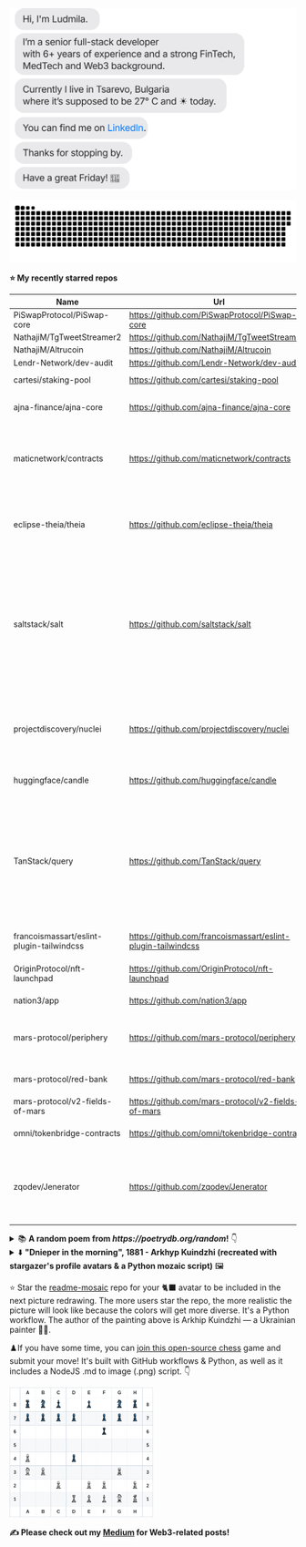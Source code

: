 [![](https://raw.githubusercontent.com/milaabl/milaabl/main/chat.svg)](https://www.linkedin.com/in/ludmila-a-dev/)

<!-- https://github.com/milaabl/milaabl/assets/86361434/c35b0e6f-acf0-435e-920d-b90faa4788ad -->

<img alt="Snake eating my contributions for breakfast🧉" src="https://raw.githubusercontent.com/milaabl/milaabl-readme/preview/github-contribution-grid-snake.svg" />

<strong>⭐ My recently starred repos </strong>
<!-- Starred repos start -->
| Name | Url | Stars | Description |
| --- | --- |  --- |  --- |
| PiSwapProtocol/PiSwap-core|https://github.com/PiSwapProtocol/PiSwap-core|4||
| NathajiM/TgTweetStreamer2|https://github.com/NathajiM/TgTweetStreamer2|1||
| NathajiM/Altrucoin|https://github.com/NathajiM/Altrucoin|2||
| Lendr-Network/dev-audit|https://github.com/Lendr-Network/dev-audit|1||
| cartesi/staking-pool|https://github.com/cartesi/staking-pool|7|PoS Staking Pools|
| ajna-finance/ajna-core|https://github.com/ajna-finance/ajna-core|26|Ajna Protocol core contracts|
| maticnetwork/contracts|https://github.com/maticnetwork/contracts|977|Smart contracts comprising the business logic of the Matic Network|
| eclipse-theia/theia|https://github.com/eclipse-theia/theia|18277|Eclipse Theia is a cloud & desktop IDE framework implemented in TypeScript.|
| saltstack/salt|https://github.com/saltstack/salt|13415|Software to automate the management and configuration of any infrastructure or application at scale. Get access to the Salt software package repository here: |
| projectdiscovery/nuclei|https://github.com/projectdiscovery/nuclei|14067|Fast and customizable vulnerability scanner based on simple YAML based DSL.|
| huggingface/candle|https://github.com/huggingface/candle|4262|Minimalist ML framework for Rust|
| TanStack/query|https://github.com/TanStack/query|35800|🤖 Powerful asynchronous state management, server-state utilities and data fetching for the web. TS/JS, React Query, Solid Query, Svelte Query and Vue Query.|
| francoismassart/eslint-plugin-tailwindcss|https://github.com/francoismassart/eslint-plugin-tailwindcss|987|ESLint plugin for Tailwind CSS usage|
| OriginProtocol/nft-launchpad|https://github.com/OriginProtocol/nft-launchpad|10|Contracts for Origin's NFT platform|
| nation3/app|https://github.com/nation3/app|34|Nation3 citizen app|
| mars-protocol/periphery|https://github.com/mars-protocol/periphery|9|Peripheral smart contracts to be deployed on Mars Hub|
| mars-protocol/red-bank|https://github.com/mars-protocol/red-bank|24|Smart contracts for Red Bank|
| mars-protocol/v2-fields-of-mars|https://github.com/mars-protocol/v2-fields-of-mars|2||
| omni/tokenbridge-contracts|https://github.com/omni/tokenbridge-contracts|207|Smart contracts for TokenBridge|
| zqodev/Jenerator|https://github.com/zqodev/Jenerator|7|🗒️ This program allows you to generate discord tokens very quickly|

<!-- Starred repos end -->

<details>
  <summary>📚 <strong>A random poem from <em>https://poetrydb.org/random</em>!</strong> 👇 </summary>

<!-- Start poem -->
# 💮 Winter by *William Shakespeare*

<p>
    When icicles hang by the wall<br/>And Dick the shepherd blows his nail<br/>And Tom bears logs into the hall,<br/>And milk comes frozen home in pail,<br/>When Blood is nipped and ways be foul,<br/>Then nightly sings the staring owl,<br/>Tu-who;<br/>Tu-whit, tu-who: a merry note,<br/>While greasy Joan doth keel the pot.<br/><br/>When all aloud the wind doth blow,<br/>And coughing drowns the parson's saw,<br/>And birds sit brooding in the snow,<br/>And Marian's nose looks red and raw<br/>When roasted crabs hiss in the bowl,<br/>Then nightly sings the staring owl,<br/>Tu-who;<br/>Tu-whit, tu-who: a merry note,<br/>While greasy Joan doth keel the pot.
</p>

***
<!-- End poem -->
</details>

<details>
<summary>
  ⬇️ <strong>"Dnieper in the morning", 1881 - Arkhyp Kuindzhi (recreated with stargazer's profile avatars & a Python mozaic script)</strong> 🖼️
</summary>

<img width="49%" src="https://raw.githubusercontent.com/milaabl/readme-mosaic/main/data/input.jpg" alt="Original picture"/>
<img width="49%" src="https://raw.githubusercontent.com/milaabl/readme-mosaic/main/data/output.jpg" alt="Output picture"/>
<img width="70%" src="https://raw.githubusercontent.com/milaabl/readme-mosaic/main/data/output.gif" alt="Output GIF"/>
</details>

⭐ Star the [readme-mosaic](https://github.com/milaabl/readme-mosaic) repo for your 🐈‍⬛ avatar to be included in the next picture redrawing. The more users star the repo, the more realistic the picture will look like because the colors will get more diverse. It's a Python workflow. The author of the painting above is Arkhip Kuindzhi — a Ukrainian painter 💙💛.

♟️If you have some time, you can [join this open-source chess](https://github.com/milaabl/readme-chess) game and submit your move! It's built with GitHub workflows & Python, as well as it includes a NodeJS .md to image (.png) script. 👇

<a href="https://github.com/milaabl/readme-chess/blob/master/README.md"><img src="https://raw.githubusercontent.com/milaabl/readme-chess/master/chess.png" alt="README chess dynamic game preview" width="50%" /></a>

<strong>✍️ Please check out my <a href="https://medium.com/@milaabl2405">Medium</a> for Web3-related posts!</strong>
